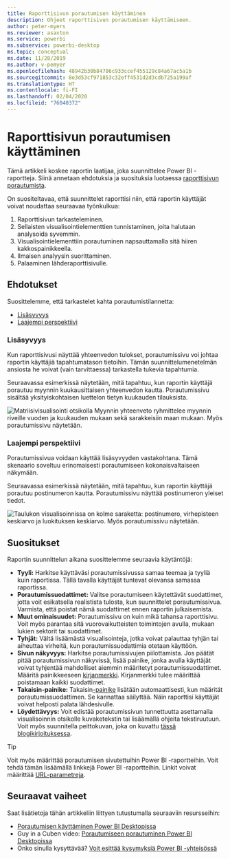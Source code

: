 ```yaml
---
title: Raporttisivun porautumisen käyttäminen
description: Ohjeet raporttisivun porautumisen käyttämiseen.
author: peter-myers
ms.reviewer: asaxton
ms.service: powerbi
ms.subservice: powerbi-desktop
ms.topic: conceptual
ms.date: 11/28/2019
ms.author: v-pemyer
ms.openlocfilehash: 48942b30b84706c933ccef455129c84a67ac5a1b
ms.sourcegitcommit: 8e3d53cf971853c32eff4531d2d3cdb725a199af
ms.translationtype: HT
ms.contentlocale: fi-FI
ms.lasthandoff: 02/04/2020
ms.locfileid: "76040372"
---
```

# <a name="use-report-page-drillthrough"></a>Raporttisivun porautumisen käyttäminen

Tämä artikkeli koskee raportin laatijaa, joka suunnittelee Power BI -raportteja. Siinä annetaan ehdotuksia ja suosituksia luotaessa [raporttisivun porautumista](../desktop-drillthrough.md).

On suositeltavaa, että suunnittelet raporttisi niin, että raportin käyttäjät voivat noudattaa seuraavaa työnkulkua:

1. Raporttisivun tarkasteleminen.
2. Sellaisten visualisointielementtien tunnistaminen, joita halutaan analysoida syvemmin.
3. Visualisointielementtiin porautuminen napsauttamalla sitä hiiren kakkospainikkeella.
4. Ilmaisen analyysin suorittaminen.
5. Palaaminen lähderaporttisivulle.

## <a name="suggestions"></a>Ehdotukset

Suosittelemme, että tarkastelet kahta porautumistilannetta:

- [Lisäsyvyys](#additional-depth)
- [Laajempi perspektiivi](#broader-perspective)

### <a name="additional-depth"></a>Lisäsyvyys

Kun raporttisivusi näyttää yhteenvedon tulokset, porautumissivu voi johtaa raportin käyttäjiä tapahtumatason tietoihin. Tämän suunnittelumenetelmän ansiosta he voivat (vain tarvittaessa) tarkastella tukevia tapahtumia.

Seuraavassa esimerkissä näytetään, mitä tapahtuu, kun raportin käyttäjä porautuu myynnin kuukausittaisen yhteenvedon kautta. Porautumissivu sisältää yksityiskohtaisen luettelon tietyn kuukauden tilauksista.

![Matriisivisualisointi otsikolla Myynnin yhteenveto ryhmittelee myynnin riveille vuoden ja kuukauden mukaan sekä sarakkeisiin maan mukaan. Myös porautumissivu näytetään.](media/report-drillthrough/suggestion-drillthrough-add-depth.png)

### <a name="broader-perspective"></a>Laajempi perspektiivi

Porautumissivua voidaan käyttää lisäsyvyyden vastakohtana. Tämä skenaario soveltuu erinomaisesti porautumiseen kokonaisvaltaiseen näkymään.

Seuraavassa esimerkissä näytetään, mitä tapahtuu, kun raportin käyttäjä porautuu postinumeron kautta. Porautumissivu näyttää postinumeron yleiset tiedot.

![Taulukon visualisoinnissa on kolme saraketta: postinumero, virhepisteen keskiarvo ja luokituksen keskiarvo. Myös porautumissivu näytetään.](media/report-drillthrough/suggestion-drillthrough-broader-perspective.png)

## <a name="recommendations"></a>Suositukset

Raportin suunnittelun aikana suosittelemme seuraavia käytäntöjä:

- **Tyyli:** Harkitse käyttäväsi porautumissivussa samaa teemaa ja tyyliä kuin raportissa. Tällä tavalla käyttäjät tuntevat olevansa samassa raportissa.
- **Porautumissuodattimet:** Valitse porautumiseen käytettävät suodattimet, jotta voit esikatsella realistista tulosta, kun suunnittelet porautumissivua. Varmista, että poistat nämä suodattimet ennen raportin julkaisemista.
- **Muut ominaisuudet:** Porautumissivu on kuin mikä tahansa raporttisivu. Voit myös parantaa sitä vuorovaikutteisten toimintojen avulla, mukaan lukien sektorit tai suodattimet.
- **Tyhjät:** Vältä lisäämästä visualisointeja, jotka voivat palauttaa tyhjän tai aiheuttaa virheitä, kun porautumissuodattimia otetaan käyttöön.
- **Sivun näkyvyys:** Harkitse porautumissivujen piilottamista. Jos päätät pitää porautumissivun näkyvissä, lisää painike, jonka avulla käyttäjät voivat tyhjentää mahdolliset aiemmin määritetyt porautumissuodattimet. Määritä painikkeeseen [kirjanmerkki](../desktop-bookmarks.md). Kirjanmerkki tulee määrittää poistamaan kaikki suodattimet.
- **Takaisin-painike:** Takaisin[-painike](../desktop-buttons.md) lisätään automaattisesti, kun määrität porautumissuodattimen. Se kannattaa säilyttää. Näin raporttisi käyttäjät voivat helposti palata lähdesivulle.
- **Löydettävyys:** Voit edistää porautumissivun tunnettuutta asettamalla visualisoinnin otsikolle kuvaketekstin tai lisäämällä ohjeita tekstiruutuun. Voit myös suunnitella peittokuvan, joka on kuvattu [tässä blogikirjoituksessa](https://alluringbi.com/2019/10/23/overlays-for-true-self-serve-reporting/).

> [!TIP]
> Voit myös määrittää porautumisen sivutettuihin Power BI -raportteihin. Voit tehdä tämän lisäämällä linkkejä Power BI -raportteihin. Linkit voivat määrittää [URL-parametreja](https://powerbi.microsoft.com/blog/url-parameters-for-paginated-reports-are-now-available/).

## <a name="next-steps"></a>Seuraavat vaiheet

Saat lisätietoja tähän artikkeliin liittyen tutustumalla seuraaviin resursseihin:

- [Porautumisen käyttäminen Power BI Desktopissa](../desktop-drillthrough.md)
- Guy in a Cuben video: [Porautumiseen porautuminen Power BI Desktopissa](https://www.youtube.com/watch?v=2x9lLHDbtDk)
- Onko sinulla kysyttävää? [Voit esittää kysymyksiä Power BI -yhteisössä](https://community.powerbi.com/)
